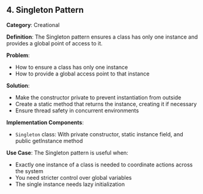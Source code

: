 ## 4. Singleton Pattern
**Category**: Creational

**Definition**: The Singleton pattern ensures a class has only one instance and provides a global point of access to it.

**Problem**:
- How to ensure a class has only one instance
- How to provide a global access point to that instance

**Solution**:
- Make the constructor private to prevent instantiation from outside
- Create a static method that returns the instance, creating it if necessary
- Ensure thread safety in concurrent environments

**Implementation Components**:
- `Singleton` class: With private constructor, static instance field, and public getInstance method

**Use Case**:
The Singleton pattern is useful when:
- Exactly one instance of a class is needed to coordinate actions across the system
- You need stricter control over global variables
- The single instance needs lazy initialization